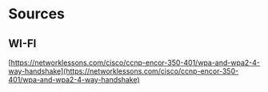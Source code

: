 # Sources

## WI-FI

[https://networklessons.com/cisco/ccnp-encor-350-401/wpa-and-wpa2-4-way-handshake](https://networklessons.com/cisco/ccnp-encor-350-401/wpa-and-wpa2-4-way-handshake)
